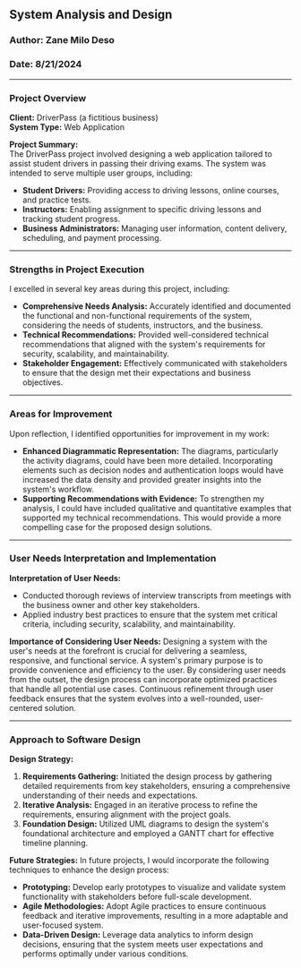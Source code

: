 ## System Analysis and Design  
### Author: Zane Milo Deso  
### Date: 8/21/2024  

---

### Project Overview

**Client:** DriverPass (a fictitious business)  
**System Type:** Web Application

**Project Summary:**  
The DriverPass project involved designing a web application tailored to assist student drivers in passing their driving exams. The system was intended to serve multiple user groups, including:

- **Student Drivers:** Providing access to driving lessons, online courses, and practice tests.
- **Instructors:** Enabling assignment to specific driving lessons and tracking student progress.
- **Business Administrators:** Managing user information, content delivery, scheduling, and payment processing.

---

### Strengths in Project Execution

I excelled in several key areas during this project, including:

- **Comprehensive Needs Analysis:** Accurately identified and documented the functional and non-functional requirements of the system, considering the needs of students, instructors, and the business.
- **Technical Recommendations:** Provided well-considered technical recommendations that aligned with the system's requirements for security, scalability, and maintainability.
- **Stakeholder Engagement:** Effectively communicated with stakeholders to ensure that the design met their expectations and business objectives.

---

### Areas for Improvement

Upon reflection, I identified opportunities for improvement in my work:

- **Enhanced Diagrammatic Representation:** The diagrams, particularly the activity diagrams, could have been more detailed. Incorporating elements such as decision nodes and authentication loops would have increased the data density and provided greater insights into the system's workflow.
- **Supporting Recommendations with Evidence:** To strengthen my analysis, I could have included qualitative and quantitative examples that supported my technical recommendations. This would provide a more compelling case for the proposed design solutions.

---

### User Needs Interpretation and Implementation

**Interpretation of User Needs:**
- Conducted thorough reviews of interview transcripts from meetings with the business owner and other key stakeholders.
- Applied industry best practices to ensure that the system met critical criteria, including security, scalability, and maintainability.

**Importance of Considering User Needs:**
Designing a system with the user's needs at the forefront is crucial for delivering a seamless, responsive, and functional service. A system's primary purpose is to provide convenience and efficiency to the user. By considering user needs from the outset, the design process can incorporate optimized practices that handle all potential use cases. Continuous refinement through user feedback ensures that the system evolves into a well-rounded, user-centered solution.

---

### Approach to Software Design

**Design Strategy:**
1. **Requirements Gathering:** Initiated the design process by gathering detailed requirements from key stakeholders, ensuring a comprehensive understanding of their needs and expectations.
2. **Iterative Analysis:** Engaged in an iterative process to refine the requirements, ensuring alignment with the project goals.
3. **Foundation Design:** Utilized UML diagrams to design the system's foundational architecture and employed a GANTT chart for effective timeline planning.

**Future Strategies:**
In future projects, I would incorporate the following techniques to enhance the design process:
- **Prototyping:** Develop early prototypes to visualize and validate system functionality with stakeholders before full-scale development.
- **Agile Methodologies:** Adopt Agile practices to ensure continuous feedback and iterative improvements, resulting in a more adaptable and user-focused system.
- **Data-Driven Design:** Leverage data analytics to inform design decisions, ensuring that the system meets user expectations and performs optimally under various conditions.
